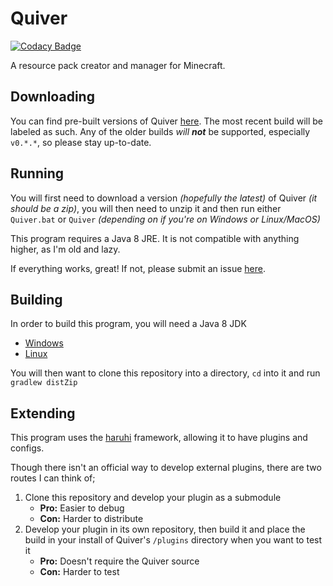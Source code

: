 # Quiver

[![Codacy Badge](https://api.codacy.com/project/badge/Grade/624f48e8a30a435abc5bcf09afa586ba)](https://app.codacy.com/gh/DeflatedPickle/Quiver?utm_source=github.com&utm_medium=referral&utm_content=DeflatedPickle/Quiver&utm_campaign=Badge_Grade_Settings)

A resource pack creator and manager for Minecraft.

## Downloading
You can find pre-built versions of Quiver [here](https://github.com/deflatedpickle/quiver/releases).
The most recent build will be labeled as such. Any of the older builds *will* ***not*** be supported, especially `v0.*.*`, so please stay up-to-date.

## Running
You will first need to download a version *(hopefully the latest)* of Quiver *(it should be a zip)*, you will then need to unzip it and then run either `Quiver.bat` or `Quiver` *(depending on if you're on Windows or Linux/MacOS)*

This program requires a Java 8 JRE. It is not compatible with anything higher, as I'm old and lazy.

If everything works, great! If not, please submit an issue [here](https://github.com/DeflatedPickle/Quiver/issues?q=is%3Aissue+is%3Aopen+sort%3Aupdated-desc).

## Building
In order to build this program, you will need a Java 8 JDK

- [Windows](https://github.com/ojdkbuild/ojdkbuild/releases/tag/java-1.8.0-openjdk-debug-1.8.0.265-1.b01)
- [Linux](http://openjdk.java.net/install/)

You will then want to clone this repository into a directory, `cd` into it and run `gradlew distZip`

## Extending
This program uses the [haruhi](https://github.com/DeflatedPickle/haruhi) framework, allowing it to have plugins and configs.

Though there isn't an official way to develop external plugins, there are two routes I can think of;

1. Clone this repository and develop your plugin as a submodule
	- **Pro:** Easier to debug
	- **Con:** Harder to distribute
2. Develop your plugin in its own repository, then build it and place the build in your install of Quiver's `/plugins` directory when you want to test it
	- **Pro:** Doesn't require the Quiver source
	- **Con:** Harder to test
